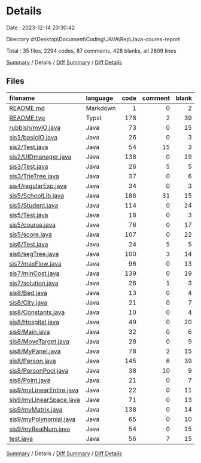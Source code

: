 # Details

Date : 2023-12-14 20:30:42

Directory d:\\Desktop\\Document\\Coding\\JAVA\\Rep\\Java-coures-report

Total : 35 files,  2294 codes, 87 comments, 428 blanks, all 2809 lines

[Summary](results.md) / Details / [Diff Summary](diff.md) / [Diff Details](diff-details.md)

## Files
| filename | language | code | comment | blank | total |
| :--- | :--- | ---: | ---: | ---: | ---: |
| [README.md](/README.md) | Markdown | 1 | 0 | 2 | 3 |
| [README.typ](/README.typ) | Typst | 178 | 2 | 39 | 219 |
| [rubbish/myIO.java](/rubbish/myIO.java) | Java | 73 | 0 | 15 | 88 |
| [sis1/basicIO.java](/sis1/basicIO.java) | Java | 26 | 0 | 3 | 29 |
| [sis2/Test.java](/sis2/Test.java) | Java | 54 | 15 | 3 | 72 |
| [sis2/UIDmanager.java](/sis2/UIDmanager.java) | Java | 138 | 0 | 19 | 157 |
| [sis3/Test.java](/sis3/Test.java) | Java | 26 | 5 | 5 | 36 |
| [sis3/TrieTree.java](/sis3/TrieTree.java) | Java | 37 | 0 | 6 | 43 |
| [sis4/regularExp.java](/sis4/regularExp.java) | Java | 34 | 0 | 3 | 37 |
| [sis5/SchoolLib.java](/sis5/SchoolLib.java) | Java | 186 | 31 | 15 | 232 |
| [sis5/Student.java](/sis5/Student.java) | Java | 114 | 0 | 24 | 138 |
| [sis5/Test.java](/sis5/Test.java) | Java | 18 | 0 | 3 | 21 |
| [sis5/course.java](/sis5/course.java) | Java | 76 | 0 | 17 | 93 |
| [sis5/score.java](/sis5/score.java) | Java | 107 | 0 | 22 | 129 |
| [sis6/Test.java](/sis6/Test.java) | Java | 24 | 5 | 5 | 34 |
| [sis6/segTree.java](/sis6/segTree.java) | Java | 100 | 3 | 14 | 117 |
| [sis7/maxFlow.java](/sis7/maxFlow.java) | Java | 96 | 0 | 13 | 109 |
| [sis7/minCost.java](/sis7/minCost.java) | Java | 139 | 0 | 19 | 158 |
| [sis7/solution.java](/sis7/solution.java) | Java | 26 | 1 | 3 | 30 |
| [sis8/Bed.java](/sis8/Bed.java) | Java | 13 | 0 | 4 | 17 |
| [sis8/City.java](/sis8/City.java) | Java | 21 | 0 | 7 | 28 |
| [sis8/Constants.java](/sis8/Constants.java) | Java | 10 | 0 | 4 | 14 |
| [sis8/Hospital.java](/sis8/Hospital.java) | Java | 49 | 0 | 20 | 69 |
| [sis8/Main.java](/sis8/Main.java) | Java | 32 | 0 | 6 | 38 |
| [sis8/MoveTarget.java](/sis8/MoveTarget.java) | Java | 28 | 0 | 9 | 37 |
| [sis8/MyPanel.java](/sis8/MyPanel.java) | Java | 78 | 2 | 15 | 95 |
| [sis8/Person.java](/sis8/Person.java) | Java | 145 | 6 | 39 | 190 |
| [sis8/PersonPool.java](/sis8/PersonPool.java) | Java | 38 | 10 | 9 | 57 |
| [sis8/Point.java](/sis8/Point.java) | Java | 21 | 0 | 7 | 28 |
| [sis9/myLinearEntire.java](/sis9/myLinearEntire.java) | Java | 22 | 0 | 11 | 33 |
| [sis9/myLinearSpace.java](/sis9/myLinearSpace.java) | Java | 71 | 0 | 13 | 84 |
| [sis9/myMatrix.java](/sis9/myMatrix.java) | Java | 138 | 0 | 14 | 152 |
| [sis9/myPolynomial.java](/sis9/myPolynomial.java) | Java | 65 | 0 | 10 | 75 |
| [sis9/myRealNum.java](/sis9/myRealNum.java) | Java | 54 | 0 | 15 | 69 |
| [test.java](/test.java) | Java | 56 | 7 | 15 | 78 |

[Summary](results.md) / Details / [Diff Summary](diff.md) / [Diff Details](diff-details.md)